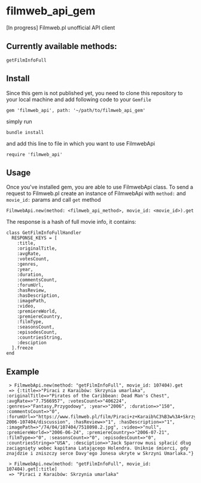# filmweb_api_gem
[In progress] Filmweb.pl unofficial API client

## Currently available methods:
```
getFilmInfoFull
```

## Install
Since this gem is not published yet, you need to clone this repository to your local machine and add following code to your `Gemfile`

`gem 'filmweb_api', path: '~/path/to/filmweb_api_gem'`

simply run 

`bundle install`

and add this line to file in which you want to use FilmwebApi

`require 'filmweb_api'` 

## Usage
Once you've installed gem, you are able to use FilmwebApi class. To send a request to Filmweb.pl create an instance of FilmwebApi with `method:` and `movie_id:` params and call `get` method
```
FilmwebApi.new(method: <filmweb_api_method>, movie_id: <movie_id>).get
```
The response is a hash of full movie info, it contains: 

```
class GetFilmInfoFullHandler
  RESPONSE_KEYS = [
    :title,
    :originalTitle,
    :avgRate,
    :votesCount,
    :genres,
    :year,
    :duration,
    :commentsCount,
    :forumUrl,
    :hasReview,
    :hasDescription,
    :imagePath,
    :video,
    :premiereWorld,
    :premiereCountry,
    :filmType,
    :seasonsCount,
    :episodesCount,
    :countriesString,
    :desciption
  ].freeze
end
```

## Example
```
 > FilmwebApi.new(method: "getFilmInfoFull", movie_id: 107404).get
 => {:title=>"Piraci z Karaibów: Skrzynia umarlaka", :originalTitle=>"Pirates of the Caribbean: Dead Man's Chest", :avgRate=>"7.7566957", :votesCount=>"406224", :genres=>"Fantasy,Przygodowy", :year=>"2006", :duration=>"150", :commentsCount=>"0", :forumUrl=>"https://www.filmweb.pl/film/Piraci+z+Karaib%C3%B3w%3A+Skrzynia+umarlaka-2006-107404/discussion", :hasReview=>"1", :hasDescription=>"1", :imagePath=>"/74/04/107404/7518098.2.jpg", :video=>"null", :premiereWorld=>"2006-06-24", :premiereCountry=>"2006-07-21", :filmType=>"0", :seasonsCount=>"0", :episodesCount=>"0", :countriesString=>"USA", :desciption=>"Jack Sparrow musi spłacić dług zaciągnięty wobec kapitana Latającego Holendra. Uniknie śmierci, gdy znajdzie i zniszczy serce Davy'ego Jonesa ukryte w Skrzyni Umarlaka."}
 
 > FilmwebApi.new(method: "getFilmInfoFull", movie_id: 107404).get[:title]
 => "Piraci z Karaibów: Skrzynia umarlaka"
 ```
